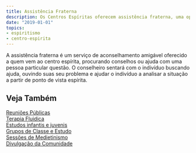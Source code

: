 ```yaml
---
title: Assistência Fraterna
description: Os Centros Espíritas oferecem assistência fraterna, uma oportunidade para você obter respostas às suas perguntas mais importantes.
date: "2019-01-01"
topics:
- espiritismo
- centro-espirita
---
```


A assistência fraterna é um serviço de aconselhamento amigável oferecido a quem
vem ao centro espírita, procurando conselhos ou ajuda com uma pessoa particular
questão. O conselheiro sentará com o indivíduo buscando ajuda, ouvindo suas seu
problema e ajudar o indivíduo a analisar a situação a partir de ponto de vista
espírita.

## Veja Também
[Reuniões Públicas](../reuniões-publicas)  
[Terapia Fluidica](../terapia-fluida)  
[Estudos infantis e juvenis](../crianças-jovens-estudos)  
[Grupos de Classe e Estudo](../grupos-de-estudo)  
[Sessões de Medietinismo](../sessões-de-medietinidade)  
[Divulgação da Comunidade](../comunidade-divulgação) 


